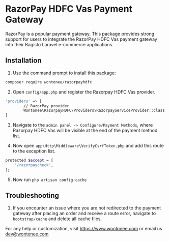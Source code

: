 # RazorPay HDFC Vas Payment Gateway
RazorPay is a popular payment gateway. This package provides strong support for users to integrate the RazorPay HDFC Vas payment gateway into their Bagisto Laravel e-commerce applications.

## Installation
1. Use the command prompt to install this package:
```sh
composer require wontonee/razorpayhdfc
```

2. Open `config/app.php` and register the Razorpay HDFC Vas provider.
```sh
'providers' => [
        // RazorPay provider
        Wontonee\RazorpayHDFC\Providers\RazorpayServiceProvider::class
]
```

3. Navigate to the `admin panel -> Configure/Payment Methods`, where Razorpay HDFC Vas will be visible at the end of the payment method list.

4. Now open `app\Http\Middleware\VerifyCsrfToken.php` and add this route to the exception list.
```sh
protected $except = [
    '/razorpaycheck',
];
```

5. Now run `php artisan config:cache`


## Troubleshooting

1. If you encounter an issue where you are not redirected to the payment gateway after placing an order and receive a route error, navigate to `bootstrap/cache` and delete all cache files.


For any help or customization, visit <https://www.wontonee.com> or email us <dev@wontonee.com>
